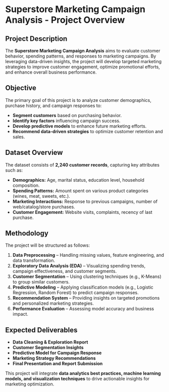 # **Superstore Marketing Campaign Analysis - Project Overview**

## **Project Description**
The **Superstore Marketing Campaign Analysis** aims to evaluate customer behavior, spending patterns, and responses to marketing campaigns. By leveraging data-driven insights, the project will develop targeted marketing strategies to improve customer engagement, optimize promotional efforts, and enhance overall business performance.

## **Objective**
The primary goal of this project is to analyze customer demographics, purchase history, and campaign responses to:

- **Segment customers** based on purchasing behavior.
- **Identify key factors** influencing campaign success.
- **Develop predictive models** to enhance future marketing efforts.
- **Recommend data-driven strategies** to optimize customer retention and sales.

## **Dataset Overview**
The dataset consists of **2,240 customer records**, capturing key attributes such as:

- **Demographics:** Age, marital status, education level, household composition.
- **Spending Patterns:** Amount spent on various product categories (wines, meat, sweets, etc.).
- **Marketing Interactions:** Response to previous campaigns, number of web/catalog/store purchases.
- **Customer Engagement:** Website visits, complaints, recency of last purchase.

## **Methodology**
The project will be structured as follows:

1. **Data Preprocessing** – Handling missing values, feature engineering, and data transformation.
2. **Exploratory Data Analysis (EDA)** – Visualizing spending trends, campaign effectiveness, and customer segments.
3. **Customer Segmentation** – Using clustering techniques (e.g., K-Means) to group similar customers.
4. **Predictive Modeling** – Applying classification models (e.g., Logistic Regression, Random Forest) to predict campaign responses.
5. **Recommendation System** – Providing insights on targeted promotions and personalized marketing strategies.
6. **Performance Evaluation** – Assessing model accuracy and business impact.

## **Expected Deliverables**
- **Data Cleaning & Exploration Report**
- **Customer Segmentation Insights**
- **Predictive Model for Campaign Response**
- **Marketing Strategy Recommendations**
- **Final Presentation and Report Submission**

This project will integrate **data analytics best practices, machine learning models, and visualization techniques** to drive actionable insights for marketing optimization.
